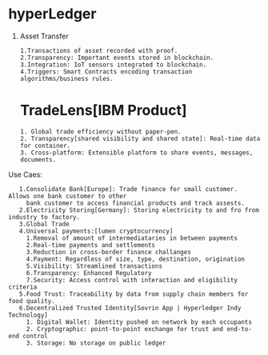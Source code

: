 
# hyperLedger

1. Asset Transfer
   
       1.Transactions of asset recorded with proof.
       2.Transparency: Important events stored in blockchain.
       3.Integration: IoT sensors integrated to blockchain.
       4.Triggers: Smart Contracts encoding transaction algorithms/business rules.

    # TradeLens[IBM Product]
       1. Global trade efficiency without paper-pen.
       2. Transparency[shared visibility and shared state]: Real-time data for container.
       3. Cross-platform: Extensible platform to share events, messages, documents.

       
Use Caes:

       1.Consolidate Bank[Europe]: Trade finance for small customer. Allows one bank customer to other 
         bank customer to access financial products and track assests.
       2.Electricity Storing[Germany]: Storing electricity to and fro from industry to factory.
       3.Global Trade
       4.Universal payments:[lumen cryptocurrency] 
         1.Removal of amount of intermediataries in between payments
         2.Real-time payments and settlements
         3.Reduction in cross-border finance challanges
         4.Payment: Regardless of size, type, destination, origination
         5.Visibility: Streamlined transactions
         6.Transparency: Enhanced Regulatory
         7.Security: Access control with interaction and eligibility criteria
       5.Food Trust: Traceability by data from supply chain members for food quality.
       6.Decentralized Trusted Identity[Sovrin App | Hyperledger Indy Technology]
         1. Digital Wallet: Identity pushed on network by each occupants
         2. Cryptographic: point-to-point exchange for trust and end-to-end control
         3. Storage: No storage on public ledger
